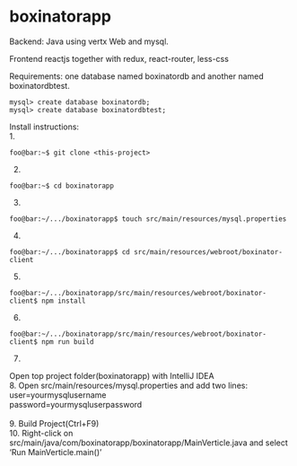 # boxinatorapp
Backend: Java using vertx Web and mysql.

Frontend reactjs together with redux, react-router, less-css

Requirements:
one database named boxinatordb and another named boxinatordbtest.
```console
mysql> create database boxinatordb;
mysql> create database boxinatordbtest;
```
Install instructions:<br />
1.
```console
foo@bar:~$ git clone <this-project>
```
2.
```console
foo@bar:~$ cd boxinatorapp
```
3.
```console
foo@bar:~/.../boxinatorapp$ touch src/main/resources/mysql.properties
```
4.
```console
foo@bar:~/.../boxinatorapp$ cd src/main/resources/webroot/boxinator-client
```
5.
```console
foo@bar:~/.../boxinatorapp/src/main/resources/webroot/boxinator-client$ npm install
```
6.
```console
foo@bar:~/.../boxinatorapp/src/main/resources/webroot/boxinator-client$ npm run build
```
7. 
Open top project folder(boxinatorapp) with IntelliJ IDEA<br />
8. Open src/main/resources/mysql.properties and add two lines:<br />
user=yourmysqlusername<br />
password=yourmysqluserpassword
<br />
<br />
9. 
Build Project(Ctrl+F9)<br />
10. Right-click on src/main/java/com/boxinatorapp/boxinatorapp/MainVerticle.java and select ‘Run MainVerticle.main()’



